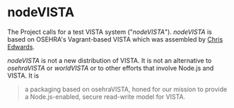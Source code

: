 # nodeVISTA

The Project calls for a test VISTA system ("_nodeVISTA_"). _nodeVISTA_ is based on OSEHRA's Vagrant-based VISTA which was assembled by [Chris Edwards](https://www.osehra.org/blog/automated-vista-installation-and-testing-using-vagrant). 

_nodeVISTA_ is not a new distribution of VISTA. It is not an alternative to _osehraVISTA_ or _worldVISTA_ or to other efforts that involve Node.js and VISTA. It is 

> a packaging based on osehraVISTA, honed for our mission to provide a Node.js-enabled, secure read-write model for VISTA.

